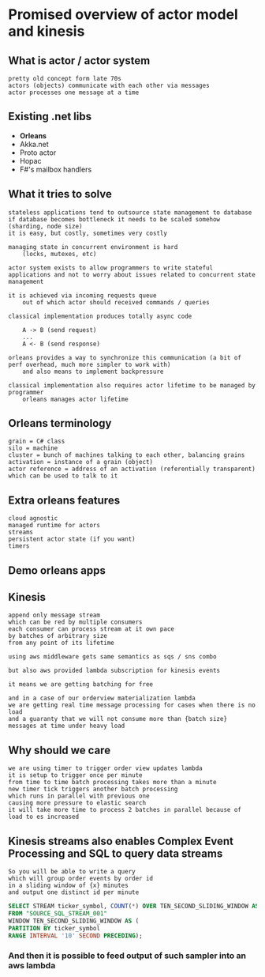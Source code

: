 # Promised overview of actor model and kinesis

## What is actor / actor system

    pretty old concept form late 70s
    actors (objects) communicate with each other via messages
    actor processes one message at a time

## Existing .net libs

* **Orleans**
* Akka.net
* Proto actor
* Hopac
* F#'s mailbox handlers

## What it tries to solve

    stateless applications tend to outsource state management to database
    if database becomes bottleneck it needs to be scaled somehow (sharding, node size)
    it is easy, but costly, sometimes very costly

    managing state in concurrent environment is hard
        (locks, mutexes, etc)

    actor system exists to allow programmers to write stateful applications and not to worry about issues related to concurrent state management

    it is achieved via incoming requests queue
        out of which actor should received commands / queries

    classical implementation produces totally async code

        A -> B (send request)
        ...
        A <- B (send response)

    orleans provides a way to synchronize this communication (a bit of perf overhead, much more simpler to work with)
        and also means to implement backpressure 

    classical implementation also requires actor lifetime to be managed by programmer
        orleans manages actor lifetime

## Orleans terminology

    grain = C# class
    silo = machine
    cluster = bunch of machines talking to each other, balancing grains
    activation = instance of a grain (object)
    actor reference = address of an activation (referentially transparent) which can be used to talk to it

## Extra orleans features

    cloud agnostic
    managed runtime for actors
    streams
    persistent actor state (if you want)
    timers

## Demo orleans apps

## Kinesis

    append only message stream
    which can be red by multiple consumers
    each consumer can process stream at it own pace
    by batches of arbitrary size
    from any point of its lifetime

    using aws middleware gets same semantics as sqs / sns combo

    but also aws provided lambda subscription for kinesis events

    it means we are getting batching for free

    and in a case of our orderview materialization lambda
    we are getting real time message processing for cases when there is no load
    and a guaranty that we will not consume more than {batch size} messages at time under heavy load

## Why should we care

    we are using timer to trigger order view updates lambda
    it is setup to trigger once per minute
    from time to time batch processing takes more than a minute
    new timer tick triggers another batch processing
    which runs in parallel with previous one
    causing more pressure to elastic search
    it will take more time to process 2 batches in parallel because of load to es increased

## Kinesis streams also enables Complex Event Processing and SQL to query data streams

    So you will be able to write a query
    which will group order events by order id
    in a sliding window of {x} minutes
    and output one distinct id per minute

```SQL
SELECT STREAM ticker_symbol, COUNT(*) OVER TEN_SECOND_SLIDING_WINDOW AS ticker_symbol_count
FROM "SOURCE_SQL_STREAM_001"
WINDOW TEN_SECOND_SLIDING_WINDOW AS (
PARTITION BY ticker_symbol
RANGE INTERVAL '10' SECOND PRECEDING);
```

### And then it is possible to feed output of such sampler into an aws lambda
